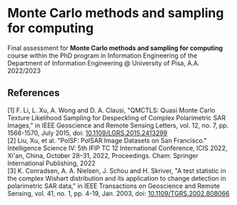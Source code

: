 # Monte Carlo methods and sampling for computing
Final assessment for **Monte Carlo methods and sampling for computing** course within the PhD program in Information Engineering of the Department of Information Engineering @ University of Pisa, A.A. 2022/2023

## References
[1] F. Li, L. Xu, A. Wong and D. A. Clausi, "QMCTLS: Quasi Monte Carlo Texture Likelihood Sampling for Despeckling of Complex Polarimetric SAR Images," in IEEE Geoscience and Remote Sensing Letters, vol. 12, no. 7, pp. 1566-1570, July 2015, doi: [10.1109/LGRS.2015.2413299](https://ieeexplore.ieee.org/document/7078943) \
[2] Liu, Xu, et al. "PolSF: PolSAR Image Datasets on San Francisco." Intelligence Science IV: 5th IFIP TC 12 International Conference, ICIS 2022, Xi'an, China, October 28–31, 2022, Proceedings. Cham: Springer International Publishing, 2022 \
[3] K. Conradsen, A. A. Nielsen, J. Schou and H. Skriver, "A test statistic in the complex Wishart distribution and its application to change detection in polarimetric SAR data," in IEEE Transactions on Geoscience and Remote Sensing, vol. 41, no. 1, pp. 4-19, Jan. 2003, doi: [10.1109/TGRS.2002.808066](https://ieeexplore.ieee.org/document/1183688)
